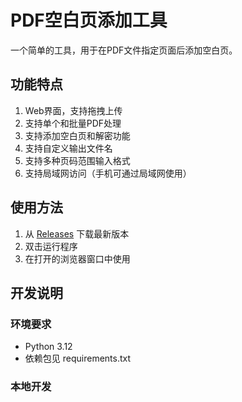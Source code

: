 # PDF空白页添加工具

一个简单的工具，用于在PDF文件指定页面后添加空白页。

## 功能特点

1. Web界面，支持拖拽上传
2. 支持单个和批量PDF处理
3. 支持添加空白页和解密功能
4. 支持自定义输出文件名
5. 支持多种页码范围输入格式
6. 支持局域网访问（手机可通过局域网使用）

## 使用方法

1. 从 [Releases](../../releases) 下载最新版本
2. 双击运行程序
3. 在打开的浏览器窗口中使用

## 开发说明

### 环境要求
- Python 3.12
- 依赖包见 requirements.txt

### 本地开发 
